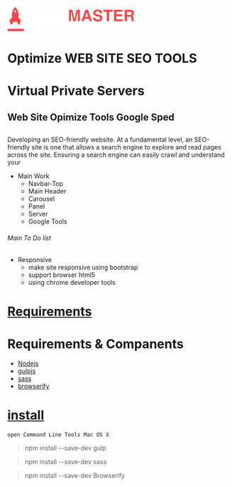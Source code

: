 ![SEO MASTER Logo](https://github.com/fekrh/SEOMASTER/blob/master/img/LOGO.png)

# Optimize WEB SITE SEO TOOLS <h1> Virtual Private Servers
## Web Site Opimize Tools Google Sped <h2>
 Developing an SEO-friendly website. At a fundamental level, an SEO-friendly site is one that allows a search engine to explore and read pages across the site. Ensuring a search engine can easily crawl and understand your<p>     

* Main Work 	 
    * Navbar-Top 
    * Main Header
    * Carousel 
    * Panel 
    * Server
    * Google Tools 
###### Main To Do list <h6> 	
* Responsive
    * make site responsive using bootstrap
    * support browser html5
    * using chrome developer tools

# [Requirements](#requirements) <h1> Requirements & Companents 	
* [Nodejs](https://nodejs.org/)
* [gulpjs](https://gulpjs.com/)
* [sass](https://sass-lang.com/)
* [browserify](http://browserify.org/)

# [install](#install)
    open Command Line Tools Mac OS X
> npm install --save-dev gulp 

> npm install --save-dev sass

> npm install --save-dev Browserify
